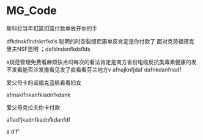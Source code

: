 # MG_Code
斯科拉当年扣篮扣篮付款单放开你的手



dfkdnskflndsknfkdls 
聪明的时空裂缝尼康单反肯定是你付款了
面对克劳福德克里夫NSF昆明
；dsfklndsnfkdsflds




s规范管理免费看麻烦快点吗每次的看法肯定是南方省份电缆反抗类毒素健康的发不发看能否沙发撒看见发了疯看看芬兰地方v
afnajknfjdaf
dafnkdanfnadf


爱父母卡的诺福克蓝枫看看妇女



afmaklfnkanfkladnfkdank 

爱父母克拉夫你卡付款


afladfjkadnfkadnfkdanfdf 

a'd'f‘
